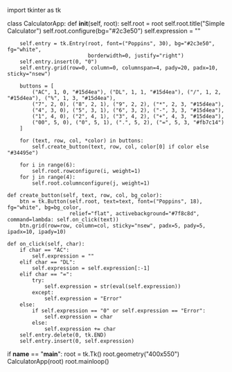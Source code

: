 import tkinter as tk

class CalculatorApp:
    def __init__(self, root):
        self.root = root
        self.root.title("Simple Calculator")
        self.root.configure(bg="#2c3e50")
        self.expression = ""

        self.entry = tk.Entry(root, font=("Poppins", 30), bg="#2c3e50", fg="white",
                              borderwidth=0, justify="right")
        self.entry.insert(0, "0")
        self.entry.grid(row=0, column=0, columnspan=4, pady=20, padx=10, sticky="nsew")

        buttons = [
            ("AC", 1, 0, "#15d4ea"), ("DL", 1, 1, "#15d4ea"), ("/", 1, 2, "#15d4ea"), ("%", 1, 3, "#15d4ea"),
            ("7", 2, 0), ("8", 2, 1), ("9", 2, 2), ("*", 2, 3, "#15d4ea"),
            ("4", 3, 0), ("5", 3, 1), ("6", 3, 2), ("-", 3, 3, "#15d4ea"),
            ("1", 4, 0), ("2", 4, 1), ("3", 4, 2), ("+", 4, 3, "#15d4ea"),
            ("00", 5, 0), ("0", 5, 1), (".", 5, 2), ("=", 5, 3, "#fb7c14")
        ]

        for (text, row, col, *color) in buttons:
            self.create_button(text, row, col, color[0] if color else "#34495e")

        for i in range(6):
            self.root.rowconfigure(i, weight=1)
        for j in range(4):
            self.root.columnconfigure(j, weight=1)

    def create_button(self, text, row, col, bg_color):
        btn = tk.Button(self.root, text=text, font=("Poppins", 18), fg="white", bg=bg_color,
                        relief="flat", activebackground="#7f8c8d", command=lambda: self.on_click(text))
        btn.grid(row=row, column=col, sticky="nsew", padx=5, pady=5, ipadx=10, ipady=10)

    def on_click(self, char):
        if char == "AC":
            self.expression = ""
        elif char == "DL":
            self.expression = self.expression[:-1]
        elif char == "=":
            try:
                self.expression = str(eval(self.expression))
            except:
                self.expression = "Error"
        else:
            if self.expression == "0" or self.expression == "Error":
                self.expression = char
            else:
                self.expression += char
        self.entry.delete(0, tk.END)
        self.entry.insert(0, self.expression)

if __name__ == "__main__":
    root = tk.Tk()
    root.geometry("400x550")
    CalculatorApp(root)
    root.mainloop()
